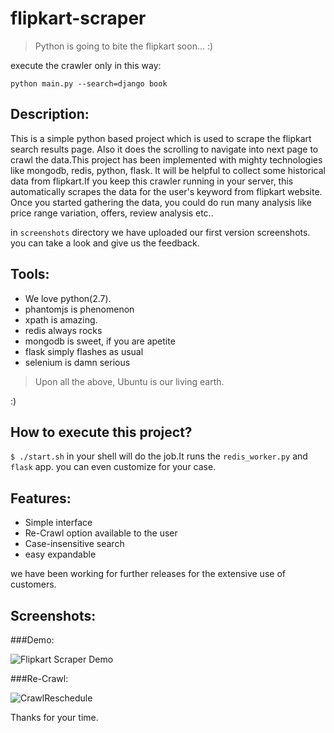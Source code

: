 flipkart-scraper
================


> Python is going to bite the flipkart soon... :)

execute the crawler only in this way:

`python main.py --search=django book`

Description:
------------

This is a simple python based project which is used to scrape the flipkart search results page. Also it does the scrolling to navigate into next page to crawl the data.This project has been implemented with mighty technologies like mongodb, redis, python, flask. It will be helpful to collect some historical data from flipkart.If you keep this crawler running in your server, this automatically scrapes the data for the user's keyword from flipkart website. Once you started gathering the data, you could do run many analysis like price range variation, offers, review analysis etc..

in `screenshots` directory we have uploaded our first version screenshots. you can take a look and give us the feedback.

Tools:
------

- We love python(2.7).
- phantomjs is phenomenon
- xpath is amazing.
- redis always rocks
- mongodb is sweet, if you are apetite 
- flask simply flashes as usual
- selenium is damn serious

> Upon all the above, Ubuntu is our living earth.

:)

How to execute this project?
----------------------------

`$ ./start.sh` in your shell will do the job.It runs the `redis_worker.py` and `flask` app.
you can even customize for your case.


Features:
---------
- Simple interface
- Re-Crawl option available to the user
- Case-insensitive search 
- easy expandable

we have been working for further releases for the extensive use of customers.

Screenshots:
------------
###Demo:


![Flipkart Scraper Demo](https://raw.githubusercontent.com/nava45/flipkart-scraper/master/screenshots/A%20Snake's%20Flipkart%20Scraper%20Demo.png)

###Re-Crawl:

![CrawlReschedule](https://raw.githubusercontent.com/nava45/flipkart-scraper/master/screenshots/Crawlschedule.png)


Thanks for your time.
